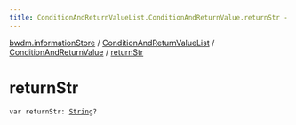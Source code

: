 ```yaml
---
title: ConditionAndReturnValueList.ConditionAndReturnValue.returnStr - 
---
```


[bwdm.informationStore](../../index.html) / [ConditionAndReturnValueList](../index.html) / [ConditionAndReturnValue](index.html) / [returnStr](./return-str.html)

# returnStr

`var returnStr: `[`String`](https://kotlinlang.org/api/latest/jvm/stdlib/kotlin/-string/index.html)`?`